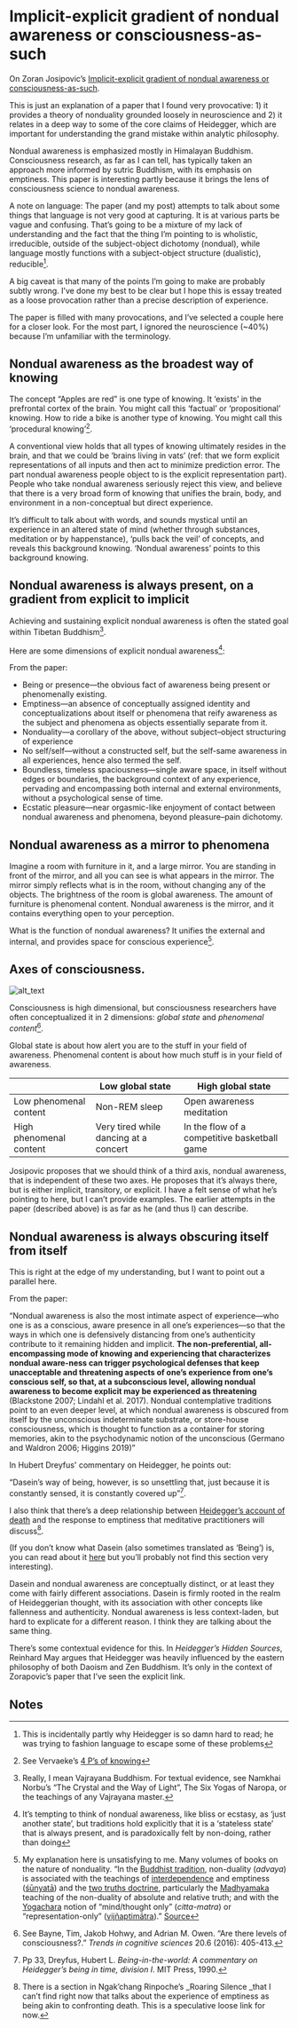 # Implicit-explicit gradient of nondual awareness or consciousness-as-such

On Zoran Josipovic’s [Implicit-explicit gradient of nondual awareness or consciousness-as-such](https://www.researchgate.net/publication/355281066_Implicit-explicit_gradient_of_nondual_awareness_or_consciousness_as_such).

This is just an explanation of a paper that I found very provocative: 1) it provides a theory of nonduality grounded loosely in neuroscience and 2) it relates in a deep way to some of the core claims of Heidegger, which are important for understanding the grand mistake within analytic philosophy. 

Nondual awareness is emphasized mostly in Himalayan Buddhism. Consciousness research, as far as I can tell, has typically taken an approach more informed by sutric Buddhism, with its emphasis on emptiness. This paper is interesting partly because it brings the lens of consciousness science to nondual awareness.

A note on language: The paper (and my post) attempts to talk about some things that language is not very good at capturing. It is at various parts be vague and confusing. That’s going to be a mixture of my lack of understanding and the fact that the thing I’m pointing to is wholistic, irreducible, outside of the subject-object dichotomy (nondual), while language mostly functions with a subject-object structure (dualistic), reducible[^1]. 

A big caveat is that many of the points I’m going to make are probably subtly wrong. I’ve done my best to be clear but I hope this is essay treated as a loose provocation rather than a precise description of experience.

The paper is filled with many provocations, and I’ve selected a couple here for a closer look. For the most part, I ignored the neuroscience (~40%) because I’m unfamiliar with the terminology.

## Nondual awareness as the broadest way of knowing

The concept “Apples are red” is one type of knowing. It ‘exists’ in the prefrontal cortex of the brain. You might call this ‘factual’ or ‘propositional’ knowing. How to ride a bike is another type of knowing. You might call this ‘procedural knowing’[^2]. 

A conventional view holds that all types of knowing ultimately resides in the brain, and that we could be ‘brains living in vats’ (ref: that we form explicit representations of all inputs and then act to minimize prediction error. The part nondual awareness people object to is the explicit representation part). People who take nondual awareness seriously reject this view, and believe that there is a very broad form of knowing that unifies the brain, body, and environment in a non-conceptual but direct experience. 

It’s difficult to talk about with words, and sounds mystical until an experience in an altered state of mind (whether through substances, meditation or by happenstance), ‘pulls back the veil’ of concepts, and reveals this background knowing. ‘Nondual awareness’ points to this background knowing.

## Nondual awareness is always present, on a gradient from explicit to implicit

Achieving and sustaining explicit nondual awareness is often the stated goal within Tibetan Buddhism[^3]. 

Here are some dimensions of explicit nondual awareness[^4]:

From the paper:

- Being or presence—the obvious fact of awareness being present or phenomenally existing.
- Emptiness—an absence of conceptually assigned identity and conceptualizations about itself or phenomena that reify awareness as the subject and phenomena as objects essentially separate from it.  
- Nonduality—a corollary of the above, without subject–object structuring of experience
- No self/self—without a constructed self, but the self-same awareness in all experiences, hence also termed the self.
- Boundless, timeless spaciousness—single aware space, in itself without edges or boundaries, the background context of any experience, pervading and encompassing both internal and external environments, without a psychological sense of time.
- Ecstatic pleasure—near orgasmic-like enjoyment of contact between nondual awareness and phenomena, beyond pleasure–pain dichotomy.

## Nondual awareness as a mirror to phenomena 

Imagine a room with furniture in it, and a large mirror. You are standing in front of the mirror, and all you can see is what appears in the mirror. The mirror simply reflects what is in the room, without changing any of the objects.  The brightness of the room is global awareness. The amount of furniture is phenomenal content. Nondual awareness is the mirror, and it contains everything open to your perception.

What is the function of nondual awareness? It unifies the external and internal, and provides space for conscious experience[^5]. 

## Axes of consciousness.

![alt_text](/nondual.png "image_tooltip")

Consciousness is high dimensional, but consciousness researchers have often conceptualized it in 2 dimensions: _global state_ and _phenomenal content_[^6]. 

Global state is about how alert you are to the stuff in your field of awareness. Phenomenal content is about how much stuff is in your field of awareness.

| | Low global state | High global state |
|-|-|-|
| Low phenomenal content | Non-REM sleep | Open awareness meditation |  
| High phenomenal content | Very tired while dancing at a concert | In the flow of a competitive basketball game |

Josipovic proposes that we should think of a third axis, nondual awareness, that is independent of these two axes. He proposes that it’s always there, but is either implicit, transitory, or explicit. I have a felt sense of what he’s pointing to here, but I can’t provide examples. The earlier attempts in the paper (described above) is as far as he (and thus I) can describe.

## Nondual awareness is always obscuring itself from itself

This is right at the edge of my understanding, but I want to point out a parallel here. 

From the paper:

“Nondual awareness is also the most intimate aspect of experience—who one is as a conscious, aware presence in all one’s experiences—so that the ways in which one is defensively distancing from one’s authenticity contribute to it remaining hidden and implicit. **The non-preferential, all-encompassing mode of knowing and experiencing that characterizes nondual aware-ness can trigger psychological defenses that keep unacceptable and threatening aspects of one’s experience from one’s conscious self, so that, at a subconscious level, allowing nondual awareness to become explicit may be experienced as threatening** (Blackstone 2007; Lindahl et al. 2017). Nondual contemplative traditions point to an even deeper level, at which nondual awareness is obscured from itself by the unconscious indeterminate substrate, or store-house consciousness, which is thought to function as a container for storing memories, akin to the psychodynamic notion of the unconscious (Germano and Waldron 2006; Higgins 2019)”

In Hubert Dreyfus' commentary on Heidegger, he points out:

“Dasein’s way of being, however, is so unsettling that, just because it is constantly sensed, it is constantly covered up”[^7].

I also think that there’s a deep relationship between [Heidegger’s account of death](https://plato.stanford.edu/entries/heidegger/#Dea) and the response to emptiness that meditative practitioners will discuss[^8].

(If you don’t know what Dasein (also sometimes translated as ‘Being’) is, you can read about it [here](https://plato.stanford.edu/entries/heidegger/#Dea) but you’ll probably not find this section very interesting). 

Dasein and nondual awareness are conceptually distinct, or at least they come with fairly different associations. Dasein is firmly rooted in the realm of Heideggerian thought, with its association with other concepts like fallenness and authenticity. Nondual awareness is less context-laden, but hard to explicate for a different reason. I think they are talking about the same thing. 

There’s some contextual evidence for this. In *Heidegger’s Hidden Sources*, Reinhard May argues that Heidegger was heavily influenced by the eastern philosophy of both Daoism and Zen Buddhism. It’s only in the context of Zorapovic’s paper that I’ve seen the explicit link.

## Notes

[^1]: This is incidentally partly why Heidegger is so damn hard to read; he was trying to fashion language to escape some of these problems

[^2]: See Vervaeke’s [4 P’s of knowing](https://www.youtube.com/watch?v=Gyx5tyFttfA)

[^3]: Really, I mean Vajrayana Buddhism. For textual evidence, see Namkhai Norbu’s “The Crystal and the Way of Light”, The Six Yogas of Naropa, or the teachings of any Vajrayana master.

[^4]: It’s tempting to think of nondual awareness, like bliss or ecstasy, as ‘just another state’, but traditions hold explicitly that it is a ‘stateless state’ that is always present, and is paradoxically felt by non-doing, rather than doing

[^5]: My explanation here is unsatisfying to me. Many volumes of books on the nature of nonduality. “In the [Buddhist tradition](https://en.wikipedia.org/wiki/Buddhism), non-duality (_advaya_) is associated with the teachings of [interdependence](https://en.wikipedia.org/wiki/Prat%C4%ABtyasamutp%C4%81da) and emptiness ([śūnyatā](https://en.wikipedia.org/wiki/%C5%9A%C5%ABnyat%C4%81)) and the [two truths doctrine](https://en.wikipedia.org/wiki/Two_truths_doctrine), particularly the [Madhyamaka](https://en.wikipedia.org/wiki/Madhyamaka) teaching of the non-duality of absolute and relative truth; and with the [Yogachara](https://en.wikipedia.org/wiki/Yogachara) notion of “mind/thought only” (_citta-matra_) or “representation-only” ([vijñaptimātra](https://en.wikipedia.org/wiki/Yogacara#Representation-only)).” [Source](https://en.wikipedia.org/wiki/Nondualism)

[^6]: See Bayne, Tim, Jakob Hohwy, and Adrian M. Owen. “Are there levels of consciousness?.” _Trends in cognitive sciences_ 20.6 (2016): 405-413.

[^7]: Pp 33, Dreyfus, Hubert L. _Being-in-the-world: A commentary on Heidegger’s being in time, division I_. MIT Press, 1990.

[^8]: There is a section in Ngak’chang Rinpoche’s _Roaring Silence _that I can’t find right now that talks about the experience of emptiness as being akin to confronting death. This is a speculative loose link for now.